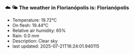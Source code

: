 ### ☁️ 🌤️  The weather in Florianópolis is: Florianópolis

- Temperature: 19.72°C
- On flesh: 19.44°C
- Relative air humidity: 65%
- Rain: 0.0 mm
- Description: Clear sky
- last updated: 2025-07-21T16:24:01.940115
